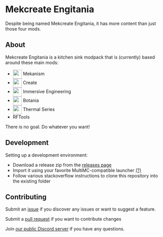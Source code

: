 # Mekcreate Engitania
Despite being named Mekcreate Engitania, it has more content than just those four mods.

## About
Mekcreate Engitania is a kitchen sink modpack that is (currently) based around these main mods:
- <img style="height:2em;" align="center" src="https://user-images.githubusercontent.com/30313089/178110105-67b2ea4e-e278-400d-baa2-7975383782fc.png"/> Mekanism
- <img style="height:2em;" align="center" src="https://user-images.githubusercontent.com/30313089/178110844-d49b0bc2-acff-4e0f-864f-473fb285099e.png"/> Create
- <img style="height:2em;" align="center" src="https://user-images.githubusercontent.com/30313089/178110521-2f76a0a9-e521-4da9-8619-ba00c02cca99.png"/> Immersive Engineering
- <img style="height:2em;" align="center" src="https://user-images.githubusercontent.com/30313089/178110618-04ec44c0-ee49-474b-8f42-ce99a37ba9f3.png"/> Botania
- <img style="height:2em;" align="center" src="https://user-images.githubusercontent.com/30313089/178110685-7c4534e6-a0fd-4853-ad9e-9fc1a7b1e918.png"/> Thermal Series
- RFTools

There is no goal. Do whatever you want!

## Development
Setting up a development environment:
- Download a release zip from the [releases page](https://github.com/Meowcorp-Group/Mekcreate-Engitania/releases)
- Import it using your favorite MultiMC-compatible launcher [(?)](https://polymc.org)
- Follow various stackoverflow instructions to clone this repository into the existing folder

## Contributing
Submit an [issue](https://github.com/Meowcorp-Group/Mekcreate-and-more/issues) if you discover any issues or want to suggest a feature.

Submit a [pull request](https://github.com/Meowcorp-Group/Mekcreate-and-more/pulls) if you want to contribute changes

Join [our public Discord server](https://discord.gg/rUjCcZhkk7) if you have any questions.
